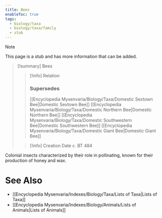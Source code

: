 ```yaml
---
title: Bees
enableToc: true
tags:
  - biology/taxa
  - biology/taxa/family
  - stub
---
```


> [!note]
> This page is a stub and has more information that can be added.

> [!summary] Bees
> > [!info] Relation
> > ### Supersedes 
> > [[Encyclopedia Mysenvaria/Biology/Taxa/Domestic Sextown Bee|Domestic Sextown Bee]]
> > [[Encyclopedia Mysenvaria/Biology/Taxa/Domestic Northern Bee|Domestic Northern Bee]]
> > [[Encyclopedia Mysenvaria/Biology/Taxa/Domestic Southwestern Bee|Domestic Southwestern Bee]]
> > [[Encyclopedia Mysenvaria/Biology/Taxa/Domestic Giant Bee|Domestic Giant Bee]]
>
> > [!info] Creation Date
> > c. BT 484

Colonial insects characterized by their role in pollinating, known for their production of honey and wax.

# See Also
- [[Encyclopedia Mysenvaria/Indexes/Biology/Taxa/Lists of Taxa|Lists of Taxa]]
- [[Encyclopedia Mysenvaria/Indexes/Biology/Animals/Lists of Animals|Lists of Animals]]
